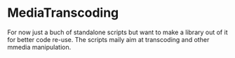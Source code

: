 # MediaTranscoding
For now just a buch of standalone scripts but want to make a library out of it for better code re-use. The scripts maily aim at  transcoding and other mmedia manipulation.
